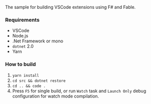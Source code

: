 The sample for building VSCode extensions using F# and Fable.

### Requirements
 * VSCode
 * Node.js
 * .Net Framework or mono
 * `dotnet` 2.0
 * Yarn

### How to build

1. `yarn install`
2. `cd src && dotnet restore`
3. `cd .. && code .`
4. Press `F5` for single build, or run `Watch` task and `Launch Only` debug configuration for watch mode compilation.